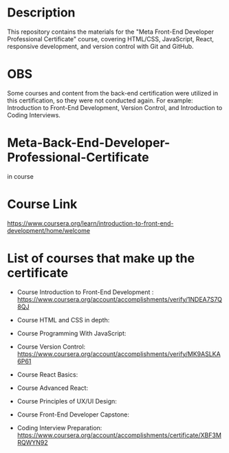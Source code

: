 # Description
This repository contains the materials for the "Meta Front-End Developer Professional Certificate" course, covering HTML/CSS, JavaScript, React, responsive development, and version control with Git and GitHub.

# OBS
 Some courses and content from the back-end certification were utilized in this certification, so they were not conducted again. For example: Introduction to Front-End Development, Version Control, and Introduction to Coding Interviews.

# Meta-Back-End-Developer-Professional-Certificate
in course

# Course Link
https://www.coursera.org/learn/introduction-to-front-end-development/home/welcome

# List of courses that make up the certificate 

   - Course Introduction to Front-End Development : https://www.coursera.org/account/accomplishments/verify/1NDEA7S7Q8QJ

   - Course HTML and CSS in depth:

   - Course Programming With JavaScript:

   - Course Version Control: https://www.coursera.org/account/accomplishments/verify/MK9ASLKA6P61

   - Course React Basics:

   - Course Advanced React:

   - Course Principles of UX/UI Design:

   - Course Front-End Developer Capstone:

   - Coding Interview Preparation: https://www.coursera.org/account/accomplishments/certificate/XBF3MRQWYN92

